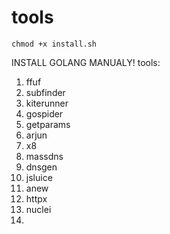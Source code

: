 # tools

```chmod +x install.sh```

INSTALL GOLANG MANUALY!
tools:
1. ffuf
2. subfinder
3. kiterunner
4. gospider
5. getparams
6. arjun
7. x8
8. massdns
9. dnsgen
10. jsluice
11. anew
12. httpx
13. nuclei
14. 
